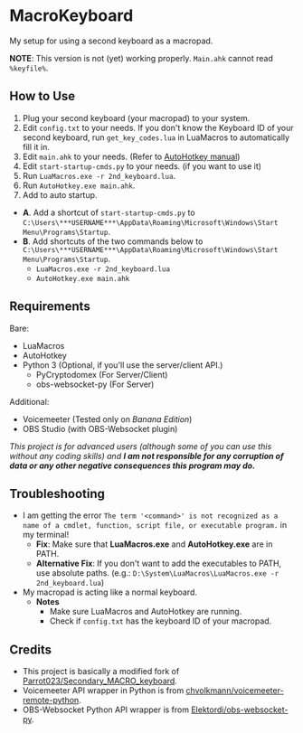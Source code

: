 # MacroKeyboard

My setup for using a second keyboard as a macropad.

**NOTE**: This version is not (yet) working properly. `Main.ahk` cannot read `%keyfile%`.

## How to Use

1. Plug your second keyboard (your macropad) to your system.
2. Edit `config.txt` to your needs. If you don't know the Keyboard ID of your second keyboard, run `get_key_codes.lua` in LuaMacros to automatically fill it in.
3. Edit `main.ahk` to your needs. (Refer to [AutoHotkey manual](https://www.autohotkey.com/docs/AutoHotkey.htm))
4. Edit `start-startup-cmds.py` to your needs. (if you want to use it)
5. Run `LuaMacros.exe -r 2nd_keyboard.lua`.
6. Run `AutoHotkey.exe main.ahk`.
7. Add to auto startup.

- **A**. Add a shortcut of `start-startup-cmds.py` to `C:\Users\***USERNAME***\AppData\Roaming\Microsoft\Windows\Start Menu\Programs\Startup`.
- **B**. Add shortcuts of the two commands below to `C:\Users\***USERNAME***\AppData\Roaming\Microsoft\Windows\Start Menu\Programs\Startup`.
  - `LuaMacros.exe -r 2nd_keyboard.lua`
  - `AutoHotkey.exe main.ahk`

## Requirements

Bare:

- LuaMacros
- AutoHotkey
- Python 3 (Optional, if you'll use the server/client API.)
  - PyCryptodomex (For Server/Client)
  - obs-websocket-py (For Server)

Additional:

- Voicemeeter (Tested only on *Banana Edition*)
- OBS Studio (with OBS-Websocket plugin)

*This project is for advanced users (although some of you can use this without any coding skills) and **I am not responsible for any corruption of data or any other negative consequences this program may do.***

## Troubleshooting

- I am getting the error `The term '<command>' is not recognized as a name of a cmdlet, function, script file, or executable program.` in my terminal!
  - **Fix**: Make sure that **LuaMacros.exe** and **AutoHotkey.exe** are in PATH.
  - **Alternative Fix**: If you don't want to add the executables to PATH, use absolute paths. (e.g.: `D:\System\LuaMacros\LuaMacros.exe -r 2nd_keyboard.lua`)
- My macropad is acting like a normal keyboard.
  - **Notes**
    - Make sure LuaMacros and AutoHotkey are running.
    - Check if `config.txt` has the keyboard ID of your macropad.

## Credits

- This project is basically a modified fork of [Parrot023/Secondary_MACRO_keyboard](https://github.com/Parrot023/Secondary_MACRO_keyboard).
- Voicemeeter API wrapper in Python is from [chvolkmann/voicemeeter-remote-python](https://github.com/chvolkmann/voicemeeter-remote-python).
- OBS-Websocket Python API wrapper is from [Elektordi/obs-websocket-py](https://github.com/Elektordi/obs-websocket-py).
